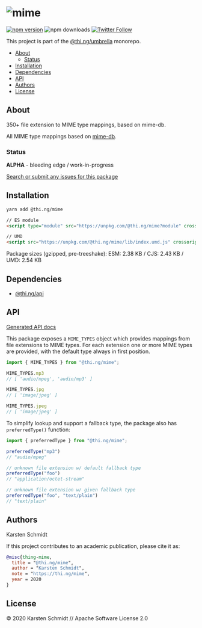 <!-- This file is generated - DO NOT EDIT! -->

# ![mime](https://media.thi.ng/umbrella/banners/thing-mime.svg?db3f6754)

[![npm version](https://img.shields.io/npm/v/@thi.ng/mime.svg)](https://www.npmjs.com/package/@thi.ng/mime)
![npm downloads](https://img.shields.io/npm/dm/@thi.ng/mime.svg)
[![Twitter Follow](https://img.shields.io/twitter/follow/thing_umbrella.svg?style=flat-square&label=twitter)](https://twitter.com/thing_umbrella)

This project is part of the
[@thi.ng/umbrella](https://github.com/thi-ng/umbrella/) monorepo.

- [About](#about)
  - [Status](#status)
- [Installation](#installation)
- [Dependencies](#dependencies)
- [API](#api)
- [Authors](#authors)
- [License](#license)

## About

350+ file extension to MIME type mappings, based on mime-db.

All MIME type mappings based on
[mime-db](https://github.com/jshttp/mime-db).

### Status

**ALPHA** - bleeding edge / work-in-progress

[Search or submit any issues for this package](https://github.com/thi-ng/umbrella/issues?q=%5Bmime%5D+in%3Atitle)

## Installation

```bash
yarn add @thi.ng/mime
```

```html
// ES module
<script type="module" src="https://unpkg.com/@thi.ng/mime?module" crossorigin></script>

// UMD
<script src="https://unpkg.com/@thi.ng/mime/lib/index.umd.js" crossorigin></script>
```

Package sizes (gzipped, pre-treeshake): ESM: 2.38 KB / CJS: 2.43 KB / UMD: 2.54 KB

## Dependencies

- [@thi.ng/api](https://github.com/thi-ng/umbrella/tree/develop/packages/api)

## API

[Generated API docs](https://docs.thi.ng/umbrella/mime/)

This package exposes a `MIME_TYPES` object which provides
mappings from file extensions to MIME types. For each extension one or
more MIME types are provided, with the default type always in first
position.

```ts
import { MIME_TYPES } from "@thi.ng/mime";

MIME_TYPES.mp3
// [ 'audio/mpeg', 'audio/mp3' ]

MIME_TYPES.jpg
// [ 'image/jpeg' ]

MIME_TYPES.jpeg
// [ 'image/jpeg' ]
```

To simplify lookup and support a fallback type, the package also has `preferredType()` function:

```ts
import { preferredType } from "@thi.ng/mime";

preferredType("mp3")
// "audio/mpeg"

// unknown file extension w/ default fallback type
preferredType("foo")
// "application/octet-stream"

// unknown file extension w/ given fallback type
preferredType("foo", "text/plain")
// "text/plain"
```

## Authors

Karsten Schmidt

If this project contributes to an academic publication, please cite it as:

```bibtex
@misc{thing-mime,
  title = "@thi.ng/mime",
  author = "Karsten Schmidt",
  note = "https://thi.ng/mime",
  year = 2020
}
```

## License

&copy; 2020 Karsten Schmidt // Apache Software License 2.0
